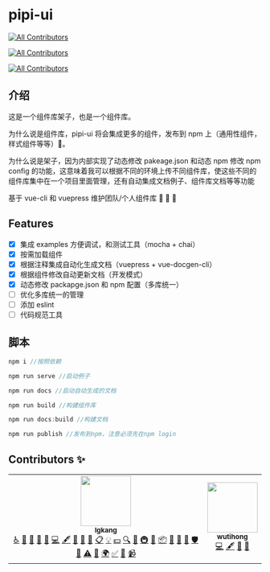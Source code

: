 # pipi-ui

<!-- ALL-CONTRIBUTORS-BADGE:START - Do not remove or modify this section -->
[![All Contributors](https://img.shields.io/badge/all_contributors-2-orange.svg?style=flat-square)](#contributors-)
<!-- ALL-CONTRIBUTORS-BADGE:END -->
<!-- ALL-CONTRIBUTORS-BADGE:START - Do not remove or modify this section -->

[![All Contributors](https://img.shields.io/badge/all_contributors-0-orange.svg?style=flat-square)](#contributors-)

<!-- ALL-CONTRIBUTORS-BADGE:END -->
<!-- ALL-CONTRIBUTORS-BADGE:START - Do not remove or modify this section -->

[![All Contributors](https://img.shields.io/badge/all_contributors-0-orange.svg?style=flat-square)](#contributors-)

<!-- ALL-CONTRIBUTORS-BADGE:END -->

## 介绍

这是一个组件库架子，也是一个组件库。

为什么说是组件库，pipi-ui 将会集成更多的组件，发布到 npm 上（通用性组件，样式组件等等）:crocodile:。

为什么说是架子，因为内部实现了动态修改 pakeage.json 和动态 npm 修改 npm config 的功能，这意味着我可以根据不同的环境上传不同组件库，使这些不同的组件库集中在一个项目里面管理，还有自动集成文档例子、组件库文档等等功能

基于 vue-cli 和 vuepress 维护团队/个人组件库 :yellow_heart: :yellow_heart: :yellow_heart:

## Features

- [x] 集成 examples 方便调试，和测试工具（mocha + chai）
- [x] 按需加载组件
- [x] 根据注释集成自动化生成文档（vuepress + vue-docgen-cli）
- [x] 根据组件修改自动更新文档（开发模式）
- [x] 动态修改 packapge.json 和 npm 配置（多库统一）
- [ ] 优化多库统一的管理
- [ ] 添加 eslint
- [ ] 代码规范工具

## 脚本

```js
npm i //按照依赖

npm run serve //启动例子

npm run docs //启动自动生成的文档

npm run build //构建组件库

npm run docs:build //构建文档

npm run publish //发布到npm，注意必须先在npm login
```

## Contributors ✨

<!-- ALL-CONTRIBUTORS-LIST:START - Do not remove or modify this section -->
<!-- prettier-ignore-start -->
<!-- markdownlint-disable -->
<table>
  <tr>
    <td align="center"><a href="https://github.com/lgkang"><img src="https://avatars2.githubusercontent.com/u/36944726?v=4" width="100px;" alt=""/><br /><sub><b>lgkang</b></sub></a><br /><a href="#a11y-lgkang" title="Accessibility">️️️️♿️</a> <a href="#question-lgkang" title="Answering Questions">💬</a> <a href="#blog-lgkang" title="Blogposts">📝</a> <a href="https://github.com/lgkang/pipi-ui/issues?q=author%3Algkang" title="Bug reports">🐛</a> <a href="#business-lgkang" title="Business development">💼</a> <a href="https://github.com/lgkang/pipi-ui/commits?author=lgkang" title="Code">💻</a> <a href="#content-lgkang" title="Content">🖋</a> <a href="#data-lgkang" title="Data">🔣</a> <a href="#design-lgkang" title="Design">🎨</a> <a href="https://github.com/lgkang/pipi-ui/commits?author=lgkang" title="Documentation">📖</a> <a href="#eventOrganizing-lgkang" title="Event Organizing">📋</a> <a href="#example-lgkang" title="Examples">💡</a> <a href="#financial-lgkang" title="Financial">💵</a> <a href="#fundingFinding-lgkang" title="Funding Finding">🔍</a> <a href="#ideas-lgkang" title="Ideas, Planning, & Feedback">🤔</a> <a href="#infra-lgkang" title="Infrastructure (Hosting, Build-Tools, etc)">🚇</a> <a href="#maintenance-lgkang" title="Maintenance">🚧</a> <a href="#platform-lgkang" title="Packaging/porting to new platform">📦</a> <a href="#plugin-lgkang" title="Plugin/utility libraries">🔌</a> <a href="#projectManagement-lgkang" title="Project Management">📆</a> <a href="https://github.com/lgkang/pipi-ui/pulls?q=is%3Apr+reviewed-by%3Algkang" title="Reviewed Pull Requests">👀</a> <a href="#security-lgkang" title="Security">🛡️</a> <a href="#talk-lgkang" title="Talks">📢</a> <a href="https://github.com/lgkang/pipi-ui/commits?author=lgkang" title="Tests">⚠️</a> <a href="#tool-lgkang" title="Tools">🔧</a> <a href="#translation-lgkang" title="Translation">🌍</a> <a href="#tutorial-lgkang" title="Tutorials">✅</a> <a href="#userTesting-lgkang" title="User Testing">📓</a> <a href="#video-lgkang" title="Videos">📹</a></td>
    <td align="center"><a href="https://github.com/wutihong"><img src="https://avatars3.githubusercontent.com/u/24377930?v=4" width="100px;" alt=""/><br /><sub><b>wutihong</b></sub></a><br /><a href="https://github.com/lgkang/pipi-ui/commits?author=wutihong" title="Code">💻</a> <a href="#content-wutihong" title="Content">🖋</a> <a href="#data-wutihong" title="Data">🔣</a> <a href="https://github.com/lgkang/pipi-ui/commits?author=wutihong" title="Documentation">📖</a></td>
  </tr>
</table>

<!-- markdownlint-enable -->
<!-- prettier-ignore-end -->
<!-- ALL-CONTRIBUTORS-LIST:END -->
